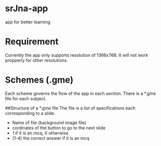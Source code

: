 # srJna-app
app for better learning
# Requirement
Currently the app only supports resolution of 1366x768.
It will not work propperly for other resolutions.
# Schemes (.gme)
Each scheme governs the flow of the app in each section.
There is a *.gme file for each subject.

##Structure of a *.gme file
The file is a list of specifications each corresponding to a slide.
* Name of file (background image file)
* cordinates of the button to go to the next slide
* 1 if it is an mcq, 0 otherwise
* (1-4) the correct answer if it is an mcq
